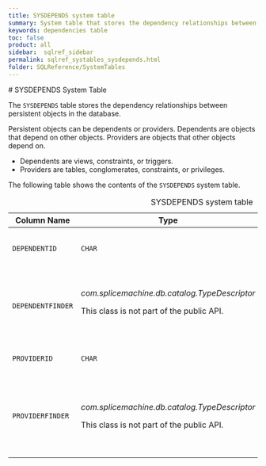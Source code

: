 ```yaml
---
title: SYSDEPENDS system table
summary: System table that stores the dependency relationships between persistent objects in the database.
keywords: dependencies table
toc: false
product: all
sidebar:  sqlref_sidebar
permalink: sqlref_systables_sysdepends.html
folder: SQLReference/SystemTables
---
```

<section>
<div class="TopicContent" data-swiftype-index="true" markdown="1">
# SYSDEPENDS System Table

The `SYSDEPENDS` table stores the dependency relationships between
persistent objects in the database.

Persistent objects can be dependents or providers. Dependents are
objects that depend on other objects. Providers are objects that other
objects depend on.

* Dependents are views, constraints, or triggers.
* Providers are tables, conglomerates, constraints, or privileges.

The following table shows the contents of the `SYSDEPENDS` system table.

<table>
                <caption>SYSDEPENDS system table</caption>
                <col />
                <col />
                <col />
                <col />
                <col />
                <thead>
                    <tr>
                        <th>Column Name</th>
                        <th>Type</th>
                        <th>Length</th>
                        <th>Nullable</th>
                        <th>Contents</th>
                    </tr>
                </thead>
                <tbody>
                    <tr>
                        <td><code>DEPENDENTID</code></td>
                        <td><code>CHAR</code></td>
                        <td><code>36</code></td>
                        <td><code>NO</code></td>
                        <td>A unique identifier for the dependent</td>
                    </tr>
                    <tr>
                        <td><code>DEPENDENTFINDER</code></td>
                        <td><em>com.splicemachine.db.catalog.TypeDescriptor</em> <p>This class is not part of the public API.</p></td>
                        <td><code>-1</code></td>
                        <td><code>NO</code></td>
                        <td>A system type that describes the view, constraint, or trigger that is the dependent</td>
                    </tr>
                    <tr>
                        <td><code>PROVIDERID</code></td>
                        <td><code>CHAR</code></td>
                        <td><code>36</code></td>
                        <td><code>NO</code></td>
                        <td>A unique identifier for the provider</td>
                    </tr>
                    <tr>
                        <td><code>PROVIDERFINDER</code></td>
                        <td>
                            <p><em>com.splicemachine.db.catalog.TypeDescriptor</em>
                            </p>
                            <p>This class is
						not part of the public API.</p>
                        </td>
                        <td><code>-1</code></td>
                        <td><code>NO</code></td>
                        <td>A system type that describes the table, conglomerate, constraint, and privilege that is the provider</td>
                    </tr>
                </tbody>
            </table>
</div>
</section>

